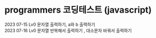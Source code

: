 # programmers 코딩테스트 (javascript)
2023 07-15 Lv0 문자열 출력하기, a와 b 출력하기 <br>
2023 07-16 Lv0 문자열 반복해서 출력하기 , 대소문자 바꿔서 출력하기

